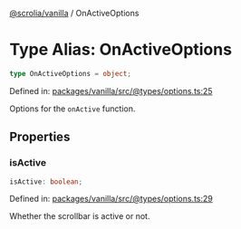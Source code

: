 [@scrolia/vanilla](../README.md) / OnActiveOptions

# Type Alias: OnActiveOptions

```ts
type OnActiveOptions = object;
```

Defined in: [packages/vanilla/src/@types/options.ts:25](https://github.com/alpheustangs/scrolia/blob/e478c3598c4b753ead9de3dc691e6078680b80a3/packages/vanilla/src/@types/options.ts#L25)

Options for the `onActive` function.

## Properties

### isActive

```ts
isActive: boolean;
```

Defined in: [packages/vanilla/src/@types/options.ts:29](https://github.com/alpheustangs/scrolia/blob/e478c3598c4b753ead9de3dc691e6078680b80a3/packages/vanilla/src/@types/options.ts#L29)

Whether the scrollbar is active or not.
